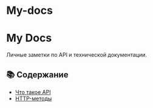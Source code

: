 # My-docs
 # My Docs

Личные заметки по API и технической документации.

## 📚 Содержание

- [Что такое API](what-is-api.md)
- [HTTP-методы](http-methods.md)
